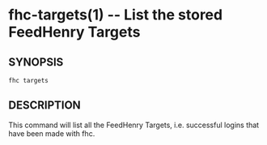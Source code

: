 fhc-targets(1) -- List the stored FeedHenry Targets
===================================================

## SYNOPSIS

    fhc targets
    
## DESCRIPTION

This command will list all the FeedHenry Targets, i.e. successful logins that have been made with fhc.

